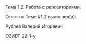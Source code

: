 Тема 1.2. Работа с репозиториями.

Отчет по Теме #1.2 выполнил(а):

Рублев Валерий Игоревич

ОЗИВТ-22-1-у
